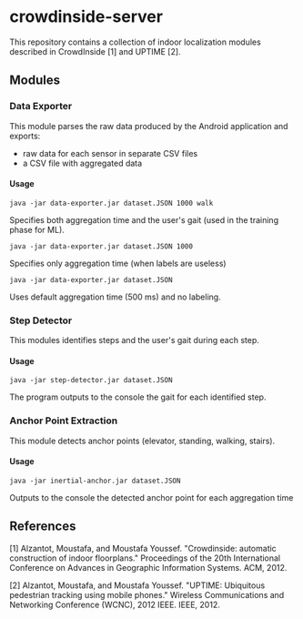 # crowdinside-server

This repository contains a collection of indoor localization modules described in CrowdInside \[1] and UPTIME \[2].

## Modules

### Data Exporter

This module parses the raw data produced by the Android application and exports:
- raw data for each sensor in separate CSV files
- a CSV file with aggregated data

#### Usage
```
java -jar data-exporter.jar dataset.JSON 1000 walk
```
Specifies both aggregation time and the user's gait (used in the training phase for ML).

```
java -jar data-exporter.jar dataset.JSON 1000 
```
Specifies only aggregation time (when labels are useless)

```
java -jar data-exporter.jar dataset.JSON
```
Uses default aggregation time (500 ms) and no labeling.

### Step Detector

This modules identifies steps and the user's gait during each step.

#### Usage

```
java -jar step-detector.jar dataset.JSON
```

The program outputs to the console the gait for each identified step.

### Anchor Point Extraction

This module detects anchor points (elevator, standing, walking, stairs).

#### Usage

```
java -jar inertial-anchor.jar dataset.JSON
```

Outputs to the console the detected anchor point for each aggregation time

## References

\[1] Alzantot, Moustafa, and Moustafa Youssef. "Crowdinside: automatic construction of indoor floorplans." Proceedings of the 20th International Conference on Advances in Geographic Information Systems. ACM, 2012. 

\[2] Alzantot, Moustafa, and Moustafa Youssef. "UPTIME: Ubiquitous pedestrian tracking using mobile phones." Wireless Communications and Networking Conference (WCNC), 2012 IEEE. IEEE, 2012.
